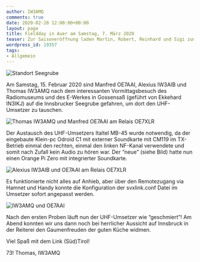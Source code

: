 ```yaml
---
author: IW3AMQ
comments: true
date: 2020-02-28 12:00:00+00:00
layout: page
title: Fieldday in Auer am Samstag, 7. März 2020
teaser: Zur Saisoneröffnung laden Martin, Robert, Reinhard und Sigi zum Fieldday in Auer am Samstag, 7. März 2020
wordpress_id: 19357
tags:
- Allgemein
---
```


![Standort Seegrube](https://drc.bz/wp-content/uploads/2020/02/1-1.jpg)

Am Samstag, 15. Februar 2020 sind Manfred OE7AAI, Alexius IW3AIB und Thomas IW3AMQ nach dem interessanten Vormittagsbesuch des Radiomuseums und des E-Werkes in Gossensaß (geführt von Ekkehard IN3IKJ) auf die Innsbrucker Seegrube gefahren, um dort den UHF-Umsetzer zu tauschen.

![Thomas IW3AMQ und Manfred OE7AAI am Relais OE7XLR](https://drc.bz/wp-content/uploads/2020/02/whatsapp-image-2020-02-15-at-17-01-25-2-1024x576.jpeg)

Der Austausch des UHF-Umsetzers Italtel MB-45 wurde notwendig, da der eingebaute Klein-pc Odroid C1 mit externer Soundkarte mit CM119 im TX-Betrieb einmal den rechten, einmal den linken NF-Kanal verwendete und somit nach Zufall kein Audio zu hören war. Der “neue” (siehe Bild) hatte nun einen Orange Pi Zero mit integrierter Soundkarte.

![Alexius IW3AIB und OE7AAI am Relais OE7XLR](https://drc.bz/wp-content/uploads/2020/02/whatsapp-image-2020-02-15-at-17-01-24-1-1024x576.jpeg)

Es funktionierte nicht alles auf Anhieb, aber über den Remotezugang via Hamnet und Handy konnte die Konfiguration der svxlink.conf Datei im Umsetzer sofort angepasst werden.

![IW3AMQ und OE7AAI](https://drc.bz/wp-content/uploads/2020/02/whatsapp-image-2020-02-15-at-17-01-27-1024x576.jpeg)

Nach den ersten Proben läuft nun der UHF-Umsetzer wie “geschmiert”! Am Abend konnten wir uns dann noch bei herrlicher Aussicht auf Innsbruck in der Reiterei den Gaumenfreuden der guten Küche widmen.

Viel Spaß mit dem Link (Süd)Tirol!

73! Thomas, IW3AMQ
